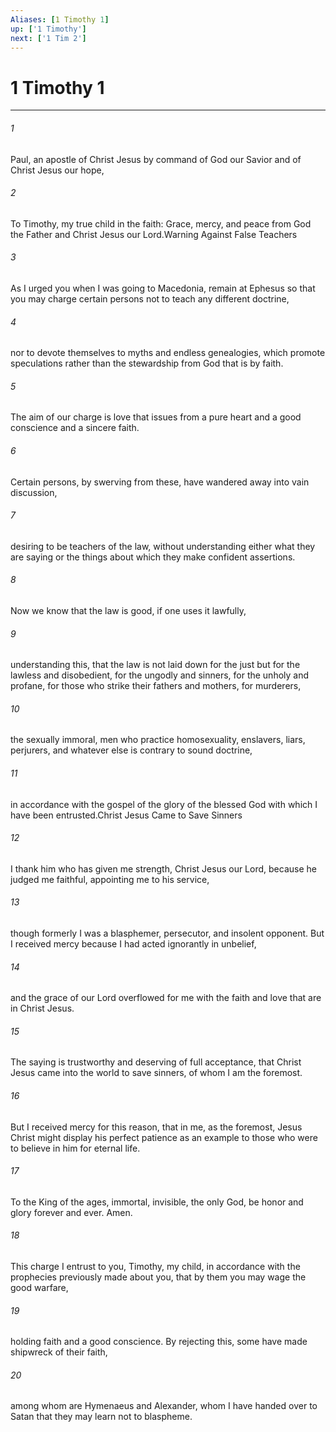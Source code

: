 ```yaml
---
Aliases: [1 Timothy 1]
up: ['1 Timothy']
next: ['1 Tim 2']
---
```

# 1 Timothy 1
***



###### 1 
Paul, an apostle of Christ Jesus by command of God our Savior and of Christ Jesus our hope, 

###### 2 
To Timothy, my true child in the faith: Grace, mercy, and peace from God the Father and Christ Jesus our Lord.Warning Against False Teachers 

###### 3 
As I urged you when I was going to Macedonia, remain at Ephesus so that you may charge certain persons not to teach any different doctrine, 

###### 4 
nor to devote themselves to myths and endless genealogies, which promote speculations rather than the stewardship from God that is by faith. 

###### 5 
The aim of our charge is love that issues from a pure heart and a good conscience and a sincere faith. 

###### 6 
Certain persons, by swerving from these, have wandered away into vain discussion, 

###### 7 
desiring to be teachers of the law, without understanding either what they are saying or the things about which they make confident assertions. 

###### 8 
Now we know that the law is good, if one uses it lawfully, 

###### 9 
understanding this, that the law is not laid down for the just but for the lawless and disobedient, for the ungodly and sinners, for the unholy and profane, for those who strike their fathers and mothers, for murderers, 

###### 10 
the sexually immoral, men who practice homosexuality, enslavers, liars, perjurers, and whatever else is contrary to sound doctrine, 

###### 11 
in accordance with the gospel of the glory of the blessed God with which I have been entrusted.Christ Jesus Came to Save Sinners 

###### 12 
I thank him who has given me strength, Christ Jesus our Lord, because he judged me faithful, appointing me to his service, 

###### 13 
though formerly I was a blasphemer, persecutor, and insolent opponent. But I received mercy because I had acted ignorantly in unbelief, 

###### 14 
and the grace of our Lord overflowed for me with the faith and love that are in Christ Jesus. 

###### 15 
The saying is trustworthy and deserving of full acceptance, that Christ Jesus came into the world to save sinners, of whom I am the foremost. 

###### 16 
But I received mercy for this reason, that in me, as the foremost, Jesus Christ might display his perfect patience as an example to those who were to believe in him for eternal life. 

###### 17 
To the King of the ages, immortal, invisible, the only God, be honor and glory forever and ever. Amen. 

###### 18 
This charge I entrust to you, Timothy, my child, in accordance with the prophecies previously made about you, that by them you may wage the good warfare, 

###### 19 
holding faith and a good conscience. By rejecting this, some have made shipwreck of their faith, 

###### 20 
among whom are Hymenaeus and Alexander, whom I have handed over to Satan that they may learn not to blaspheme.

